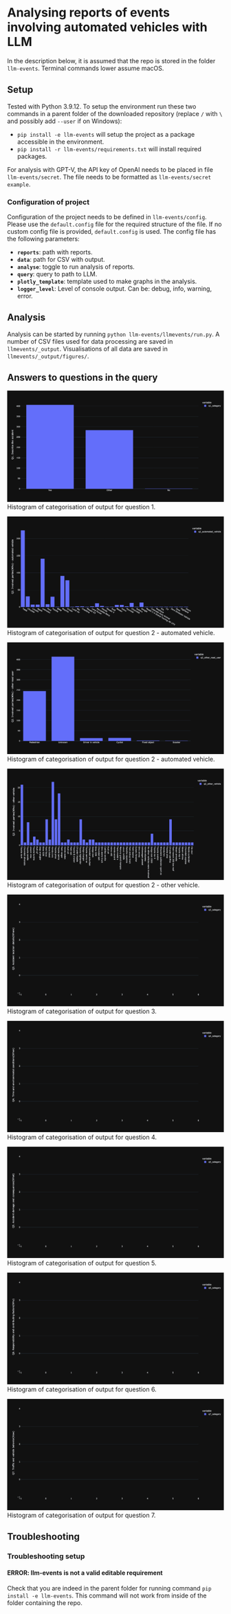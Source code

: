 # Analysing reports of events involving automated vehicles with LLM

In the description below, it is assumed that the repo is stored in the folder `llm-events`. Terminal commands lower assume macOS.

## Setup
Tested with Python 3.9.12. To setup the environment run these two commands in a parent folder of the downloaded repository (replace `/` with `\` and possibly add `--user` if on Windows):
- `pip install -e llm-events` will setup the project as a package accessible in the environment.
- `pip install -r llm-events/requirements.txt` will install required packages.

For analysis with GPT-V, the API key of OpenAI needs to be placed in file `llm-events/secret`. The file needs to be formatted as `llm-events/secret example`.

### Configuration of project
Configuration of the project needs to be defined in `llm-events/config`. Please use the `default.config` file for the required structure of the file. If no custom config file is provided, `default.config` is used. The config file has the following parameters:
- **`reports`**: path with reports.
- **`data`**: path for CSV with output.
- **`analyse`**: toggle to run analysis of reports.
- **`query`**: query to path to LLM.
- **`plotly_template`**: template used to make graphs in the analysis.
- **`logger_level`**: Level of console output. Can be: debug, info, warning, error.

## Analysis
Analysis can be started by running `python llm-events/llmevents/run.py`. A number of CSV files used for data processing are saved in `llmevents/_output`. Visualisations of all data are saved in `llmevents/_output/figures/`.

## Answers to questions in the query
[![Histogram of Q1](figures/hist_q1_category.png)](https://htmlpreview.github.io/?https://github.com/bazilinskyy/llm-events/blob/main/figures/hist_q1_category.html)
Histogram of categorisation of output for question 1.

[![Histogram of Q2 - automated vehicle](figures/hist_q2_automated_vehicle.png)](https://htmlpreview.github.io/?https://github.com/bazilinskyy/llm-events/blob/main/figures/hist_q2_automated_vehicle.html)
Histogram of categorisation of output for question 2 - automated vehicle.

[![Histogram of Q2 - other road user](figures/hist_q2_other_road_user.png)](https://htmlpreview.github.io/?https://github.com/bazilinskyy/llm-events/blob/main/figures/hist_q2_other_road_user.html)
Histogram of categorisation of output for question 2 - automated vehicle.

[![Histogram of Q2 - other vehicle](figures/hist_q2_other_vehicle.png)](https://htmlpreview.github.io/?https://github.com/bazilinskyy/llm-events/blob/main/figures/hist_q2_other_vehicle.html)
Histogram of categorisation of output for question 2 - other vehicle.

[![Histogram of Q3](figures/hist_q3_category.png)](https://htmlpreview.github.io/?https://github.com/bazilinskyy/llm-events/blob/main/figures/hist_q3_category.html)
Histogram of categorisation of output for question 3.

[![Histogram of Q4](figures/hist_q4_category.png)](https://htmlpreview.github.io/?https://github.com/bazilinskyy/llm-events/blob/main/figures/hist_q4_category.html)
Histogram of categorisation of output for question 4.

[![Histogram of Q5](figures/hist_q5_category.png)](https://htmlpreview.github.io/?https://github.com/bazilinskyy/llm-events/blob/main/figures/hist_q5_category.html)
Histogram of categorisation of output for question 5.

[![Histogram of Q6](figures/hist_q6_category.png)](https://htmlpreview.github.io/?https://github.com/bazilinskyy/llm-events/blob/main/figures/hist_q6_category.html)
Histogram of categorisation of output for question 6.

[![Histogram of Q7](figures/hist_q7_category.png)](https://htmlpreview.github.io/?https://github.com/bazilinskyy/llm-events/blob/main/figures/hist_q7_category.html)
Histogram of categorisation of output for question 7.

## Troubleshooting
### Troubleshooting setup
#### ERROR: llm-events is not a valid editable requirement
Check that you are indeed in the parent folder for running command `pip install -e llm-events`. This command will not work from inside of the folder containing the repo.